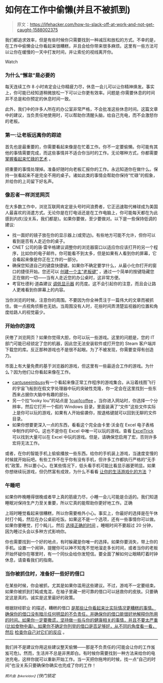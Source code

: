 # 如何在工作中偷懒(并且不被抓到)

> 原文：<https://lifehacker.com/how-to-slack-off-at-work-and-not-get-caught-1588002375>

我们都追求效率，但是有些时候你只需要找到一种减压和放松的方式。不幸的是，在工作中偷懒会让你看起来很糟糕，并且会给你带来很多麻烦。这里有一些方法可以让你在缓慢的一天中打发时间，并让索伦的视线离开你。

Watch

### 为什么“懈怠”是必要的

每天连续工作 8 小时肯定会让你精疲力尽，休息一会儿可以让你精神焕发。事实上，你可能已经知道稍微放松一下可以让你更有效率。问题是:你需要休息的时间并不总是和你预定的休息时间一致。

此外，我们中的许多人所在的办公室非常严格，不会批准这些休息时间。这篇文章中的建议，当负责任地使用时，可以帮助你清醒头脑，给自己充电，而不会激怒你的老板。

### 第一:让老板远离你的踪迹

首先也是最重要的，你需要看起来像是在忙着工作。你不一定要偷懒。你可能有其他的事情需要完成，而这些事情并不适合你当时的工作。无论哪种方式，你都需要 [掌握看起来忙碌的艺术](https://lifehacker.com/how-to-master-the-art-of-looking-busy-5952456) 。

把重要的事情处理掉。准备好随时向老板汇报你的工作。永远知道你在做什么。保持一张看起来不是完全不用的桌子。诸如此类的事情会帮助你保持“忙碌”的假象，并给你的上司留下好名声。

### 像忍者一样浏览网页

在大多数工作中，浏览互联网肯定是头号时间浪费者，它正迅速取代棒球成为美国人最喜欢的消遣方式。无论你是在打电话还是在工作电脑上，你可能每天都在为此感到内疚(没关系，我们都是)。如果你要做，至少要做对。以下是一些保持低调的建议:

*   找一面好的镜子放在你的显示器上(或旁边)。有些地方可能不允许，但你可以看到是否有人走近你的桌子。
*   CNET 公司的唐·雷辛格建议调整你的浏览器窗口以适应你应该打开的另一个程序，比如你的电子邮件。你可能看不到太多，但是如果有人看到你的屏幕，它会看起来像是你正在工作的一部分。
*   确保您知道自己的键盘快捷键。如果你不确定要学什么，从最小化你打开的窗口的捷径开始。您还可以 [创建一个主“老板键”](http://lifehacker.com/create-a-perfect-customized-boss-key-with-autohotkey-5379384) ，通过一个简单的按键隐藏您正在做的一切——当有人走近您的办公桌时，这非常方便。
*   考官杜德利·道森建议 [调低显示器](http://www.examiner.com/article/cubicle-101-how-to-surf-the-internet-at-work) 的亮度。这不会引起你的注意，而且会让路人更难看到你屏幕上的内容。

当你浏览的时候，注意你的周围。不要因为你全神贯注于一篇伟大的文章而被抓住。做一点视角侦察也无妨。当周围没有人时，花些时间弄清楚监视器的位置和角度给路人的视觉最少。

### 开始你的游戏

厌倦了浏览网页？如果你觉得大胆，你可以玩一些游戏。这里的问题是，您的 IT 部门可能已经锁定了您的机器，因此您无法安装软件或打开您的 Steam 客户端并下载您的库。反正那种游戏也不是很不起眼。为了不被发现，你需要变得有创造力。

市面上有大量免费的基于浏览器的游戏，但这里有一些最适合工作的游戏。为什么？因为他们让你看起来像在工作。

*   [cantuseeimbusy](http://cantyouseeimbusy.com/)有一个看起来像正常工作程序的游戏集合。从沿着线图飞行的宇宙飞船到在假文字处理器中玩的突破性克隆，你一定会在这里找到一些东西来占据你大脑中有趣的部分。
*   另一个拉“looky lou”的站点是 [1cup1coffee](http://1cup1coffee.com/x/) 。当你进入网站时，你选择一个分辨率，然后它打开一个假的 Windows 目录，里面装满了“文件”这些文件实际上是你可以玩的游戏，如果有人开始偷袭你，按退格键就可以回到无聊的文件目录。
*   如果你想要更深入一点的东西，看看这个完全由卡里·沃金在 Excel 电子表格中制作的RPG。这也不是你在 Excel 中唯一可以玩的游戏。查看 [ExcelTrick](http://www.exceltrick.com/interesting/excel-games-free-download/) 可以找到大量可以在 Excel 中玩的游戏。但是，请确保您启用了宏，否则许多宏将无法工作。

或者，在你的智能手机上偷偷播放一些东西。给你的手机装上游戏，当速度变慢的时候就开始玩吧。有些工作不在乎你有没有手机，但许多工作都执行严格的“无手机”政策，所以要小心。在某些情况下，低头看手机可能比看显示器更明显。如果你想继续玩游戏，但仍然富有成效，为什么不看看 [让你的生活游戏化的方法](https://lifehacker.com/the-best-tools-to-productively-gamify-every-aspect-of-1531404316) ？

### 午睡吧

如果你昨晚睡得很晚或者早上真的筋疲力尽，小睡一会儿可能是合适的。我们知道睡眠对保持生产力至关重要，所以它真的能帮助你更好地工作。正确

上班时睡觉看起来很糟糕，所以你需要格外小心。事实上，你最好的选择是在午休时打个盹，然后在办公桌前吃饭。如果这不是一个选项，还有一些事情你可以做。如果你要睡觉，打个盹儿，然后 [选择正确的时间](https://lifehacker.com/calculate-the-best-time-to-nap-with-this-interactive-na-5874738) 。睡眠时间不要超过 20 分钟，因为睡过头会以多种方式影响你。

你也需要找到一个好的地点，有时躲藏是你唯一的选择。如果你要消失，带上你的手机。设置一个闹钟，提醒你可以神不知鬼不觉地溜走多长时间，或者当你的老板开始怀疑你在哪里时，有一个同伙会给你发短信。要全面了解如何让眼睛盯着时钟休息，请查看我们的指南。

### 当你被抓住时，准备好一些好的借口

在某些时候，你会被抓，尤其是如果你滥用这些建议。不过，游戏不一定要结束。如果你被抓到打盹或鬼混，在袖子里藏一把可靠的借口可以拯救你的皮肤。只要确定这是真的。诚实是这里最好的政策。

根据财经职业 的描述，糟糕的借口 [是那些让你看起来比实际情况更糟糕的事情。确保你的借口没有暗示任何明显的不负责任，并确保你的借口能很好地解释你所用的时间。如果你一定要撒谎，坚持做一些与你的健康相关的事情，并且不要太严重(比如食物中毒)。如果你不确定你列举的借口是否足够好，从不同的角度看一看，然后](http://news.efinancialcareers.com/us-en/156007/good-and-not-so-good-excuses-to-get-out-of-work-for-a-job-interview/) [检查你自己对它们的反应](https://lifehacker.com/spot-bad-excuses-by-examining-your-own-reactions-to-the-1517307070) 。

* * *

我们并不是建议你用这些建议整天偷懒——那是不负责任的(可能会让你的工作岌岌可危)。然而，生活并不总是非黑即白。有时候你需要找到一种方法来给你的电池充电，这样你就可以重新开始工作。当一天把你拖垮的时候，找一点“自己的时间”也没关系只要确保你确实也完成了你的工作！

<small>*照片由*</small><small><small>*【bikerieldon】*</small></small>*(快门锁定*